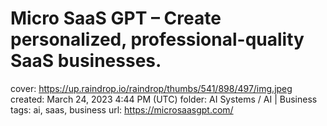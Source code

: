 # Micro SaaS GPT – Create personalized, professional-quality SaaS businesses.

cover: https://up.raindrop.io/raindrop/thumbs/541/898/497/img.jpeg
created: March 24, 2023 4:44 PM (UTC)
folder: AI Systems / AI | Business
tags: ai, saas, business
url: https://microsaasgpt.com/